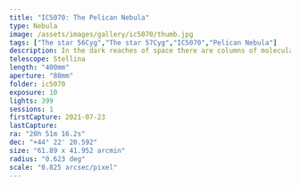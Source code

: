 ```yaml
---
title: "IC5070: The Pelican Nebula"
type: Nebula
image: /assets/images/gallery/ic5070/thumb.jpg
tags: ["The star 56Cyg","The star 57Cyg","IC5070","Pelican Nebula"]
description: In the dark reaches of space there are columns of molecular dust that span light years and are illuminated by nearby stars. This nebula is part of a large and complex region.
telescope: Stellina
length: "400mm"
aperture: "80mm"
folder: ic5070
exposure: 10
lights: 399
sessions: 1
firstCapture: 2021-07-23
lastCapture:
ra: "20h 51m 16.2s"
dec: "+44° 22' 20.592"
size: "61.89 x 41.952 arcmin"
radius: "0.623 deg"
scale: "0.825 arcsec/pixel"
---
```

